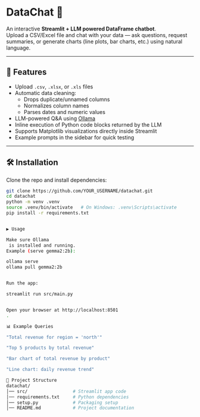 # DataChat 💬

An interactive **Streamlit + LLM powered DataFrame chatbot**.  
Upload a CSV/Excel file and chat with your data — ask questions, request summaries, or generate charts (line plots, bar charts, etc.) using natural language.

---

## 🚀 Features
- Upload `.csv`, `.xlsx`, or `.xls` files
- Automatic data cleaning:
  - Drops duplicate/unnamed columns
  - Normalizes column names
  - Parses dates and numeric values
- LLM-powered Q&A using [Ollama](https://ollama.ai)
- Inline execution of Python code blocks returned by the LLM
- Supports Matplotlib visualizations directly inside Streamlit
- Example prompts in the sidebar for quick testing

---

## 🛠️ Installation

Clone the repo and install dependencies:

```bash
git clone https://github.com/YOUR_USERNAME/datachat.git
cd datachat
python -m venv .venv
source .venv/bin/activate   # On Windows: .venv\Scripts\activate
pip install -r requirements.txt


▶️ Usage

Make sure Ollama
 is installed and running.
Example (serve gemma2:2b):

ollama serve
ollama pull gemma2:2b


Run the app:

streamlit run src/main.py


Open your browser at http://localhost:8501
.

📊 Example Queries

"Total revenue for region = 'north'"

"Top 5 products by total revenue"

"Bar chart of total revenue by product"

"Line chart: daily revenue trend"

🧩 Project Structure
datachat/
│── src/                 # Streamlit app code
│── requirements.txt     # Python dependencies
│── setup.py             # Packaging setup
│── README.md            # Project documentation
